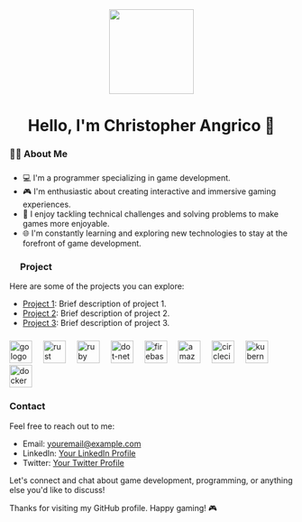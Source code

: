 <div align="center">
  <img height="150" src="https://ksr-ugc.imgix.net/assets/011/160/984/4dbf0a3778972aacfda82bbd3c7f0023_original.gif?ixlib=rb-4.1.0&w=680&fit=max&v=1462939540&gif-q=50&q=92&s=ce408b76d967ea65408f3b9ffb584278"  />
</div>

###

<h1 align="center">Hello, I'm Christopher Angrico 👋</h1>


###

<h3 align="left">👩‍💻  About Me</h3>

###

- 💻 I'm a programmer specializing in game development.
- 🎮 I'm enthusiastic about creating interactive and immersive gaming experiences.
- 🔧 I enjoy tackling technical challenges and solving problems to make games more enjoyable.
- 🌐 I'm constantly learning and exploring new technologies to stay at the forefront of game development.</p>

###

<h3 align="left"><img height="15" src="https://cdn-icons-png.flaticon.com/512/1087/1087815.png" /> Project </h3>
Here are some of the projects you can explore:

- [Project 1](link_to_project_1): Brief description of project 1.
- [Project 2](link_to_project_2): Brief description of project 2.
- [Project 3](link_to_project_3): Brief description of project 3.

###

<div align="left">
  <img src="https://cdn.jsdelivr.net/gh/devicons/devicon/icons/go/go-original-wordmark.svg" height="40" alt="go logo"  />
  <img width="12" />
  <img src="https://cdn.jsdelivr.net/gh/devicons/devicon/icons/rust/rust-plain.svg" height="40" alt="rust logo"  />
  <img width="12" />
  <img src="https://cdn.jsdelivr.net/gh/devicons/devicon/icons/ruby/ruby-plain-wordmark.svg" height="40" alt="ruby logo"  />
  <img width="12" />
  <img src="https://cdn.jsdelivr.net/gh/devicons/devicon/icons/dot-net/dot-net-plain-wordmark.svg" height="40" alt="dot-net logo"  />
  <img width="12" />
  <img src="https://cdn.jsdelivr.net/gh/devicons/devicon/icons/firebase/firebase-plain-wordmark.svg" height="40" alt="firebase logo"  />
  <img width="12" />
  <img src="https://cdn.jsdelivr.net/gh/devicons/devicon/icons/amazonwebservices/amazonwebservices-original.svg" height="40" alt="amazonwebservices logo"  />
  <img width="12" />
  <img src="https://cdn.jsdelivr.net/gh/devicons/devicon/icons/circleci/circleci-plain.svg" height="40" alt="circleci logo"  />
  <img width="12" />
  <img src="https://cdn.jsdelivr.net/gh/devicons/devicon/icons/kubernetes/kubernetes-plain.svg" height="40" alt="kubernetes logo"  />
  <img width="12" />
  <img src="https://cdn.jsdelivr.net/gh/devicons/devicon/icons/docker/docker-plain-wordmark.svg" height="40" alt="docker logo"  />
</div>

###
<h3 align="left">Contact</h3>
Feel free to reach out to me:

- Email: [youremail@example.com](mailto:youremail@example.com)
- LinkedIn: [Your LinkedIn Profile](https://www.linkedin.com/in/yourusername/)
- Twitter: [Your Twitter Profile](https://twitter.com/yourusername)

Let's connect and chat about game development, programming, or anything else you'd like to discuss!

Thanks for visiting my GitHub profile. Happy gaming! 🎮
